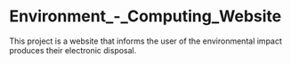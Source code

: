 # Environment_-_Computing_Website
This project is a website that informs the user of the environmental impact produces their electronic disposal.  
